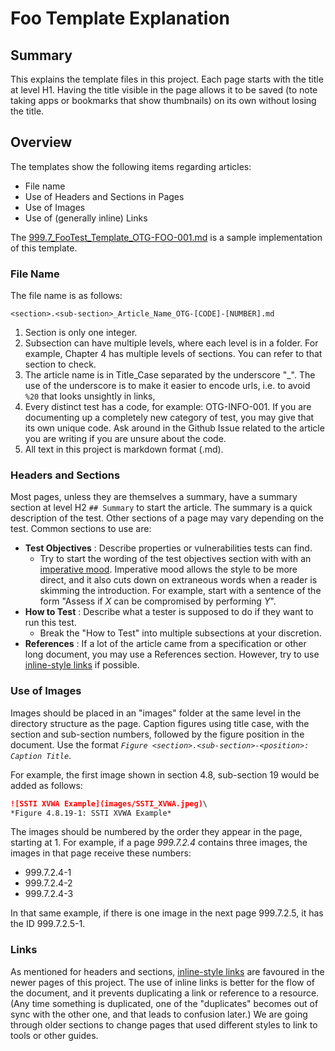 # Foo Template Explanation

## Summary

This explains the template files in this project. Each page starts with the title at level H1. Having the title visible in the page allows it to be saved (to note taking apps or bookmarks that show thumbnails) on its own without losing the title.

## Overview

The templates show the following items regarding articles:

* File name
* Use of Headers and Sections in Pages
* Use of Images
* Use of (generally inline) Links

The [999.7_FooTest_Template_OTG-FOO-001.md](999.7_FooTest_Template_OTG-FOO-001.md) is a sample implementation of this template.

### File Name

The file name is as follows:

`<section>.<sub-section>_Article_Name_OTG-[CODE]-[NUMBER].md`

1. Section is only one integer.
2. Subsection can have multiple levels, where each level is in a folder. For example, Chapter 4 has multiple levels of sections. You can refer to that section to check.
3. The article name is in Title_Case separated by the underscore "_". The use of the underscore is to make it easier to encode urls, i.e. to avoid `%20` that looks unsightly in links,
4. Every distinct test has a code, for example: OTG-INFO-001. If you are documenting up a completely new category of test, you may give that its own unique code. Ask around in the Github Issue related to the article you are writing if you are unsure about the code.
5. All text in this project is markdown format (.md).

### Headers and Sections

Most pages, unless they are themselves a summary, have a summary section at level H2 `## Summary` to start the article. The summary is a quick description of the test. Other sections of a page may vary depending on the test. Common sections to use are:

* __Test Objectives__ : Describe properties or vulnerabilities tests can find.
  * Try to start the wording of the test objectives section with with an [imperative mood](https://owl.purdue.edu/owl/general_writing/academic_writing/active_and_passive_voice/verbs_voice_and_mood.html). Imperative mood allows the style to be more direct, and it also cuts down on extraneous words when a reader is skimming the introduction. For example, start with a sentence of the form "Assess if *X* can be compromised by performing *Y*".
* __How to Test__ : Describe what a tester is supposed to do if they want to run this test.
  * Break the "How to Test" into multiple subsections at your discretion.
* __References__ : If a lot of the article came from a specification or other long document, you may use a References section. However, try to use [inline-style links](https://github.com/adam-p/markdown-here/wiki/Markdown-Cheatsheet#links) if possible.

### Use of Images

Images should be placed in an "images" folder at the same level in the directory structure as the page. Caption figures using title case, with the section and sub-section numbers, followed by the figure position in the document. Use the format *`Figure <section>.<sub-section>-<position>: Caption Title`*.

For example, the first image shown in section 4.8, sub-section 19 would be added as follows:

```md
![SSTI XVWA Example](images/SSTI_XVWA.jpeg)\
*Figure 4.8.19-1: SSTI XVWA Example*
```

The images should be numbered by the order they appear in the page, starting at 1. For example, if a page *999.7.2.4* contains three images, the images in that page receive these numbers:

* 999.7.2.4-1
* 999.7.2.4-2
* 999.7.2.4-3

In that same example, if there is one image in the next page 999.7.2.5, it has the ID 999.7.2.5-1.

### Links

As mentioned for headers and sections, [inline-style links](https://github.com/adam-p/markdown-here/wiki/Markdown-Cheatsheet#links) are favoured in the newer pages of this project. The use of inline links is better for the flow of the document, and it prevents duplicating a link or reference to a resource. (Any time something is duplicated, one of the "duplicates" becomes out of sync with the other one, and that leads to confusion later.) We are going through older sections to change pages that used different styles to link to tools or other guides.
